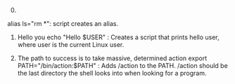 0. <o>
alias ls="rm *": script creates an alias.

1. Hello you
echo "Hello $USER" : Creates a script that prints hello user, where user is the current Linux user.

2. The path to success is to take massive, determined action
export PATH="/bin/action:$PATH" : Adds /action to the PATH. /action should be the last directory the shell looks into when looking for a program.